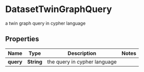 

# DatasetTwinGraphQuery

a twin graph query in cypher language

## Properties

| Name | Type | Description | Notes |
|------------ | ------------- | ------------- | -------------|
|**query** | **String** | the query in cypher language |  |



